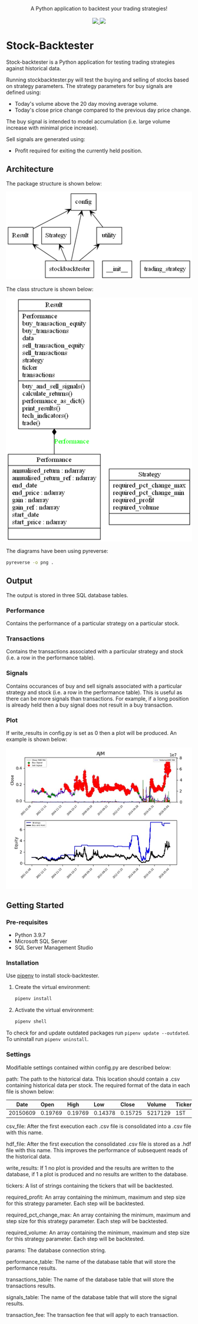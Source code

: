 <p align="center">
    A Python application to backtest your trading strategies!
    <br>
    <br>
    <a href="https://img.shields.io/github/pipenv/locked/python-version/jrandj/FPL-draft-picker" alt="Python version">
        <img src="https://img.shields.io/github/pipenv/locked/python-version/jrandj/FPL-draft-picker" />
    </a>
    <a href="https://img.shields.io/github/license/jrandj/FPL-draft-picker" alt="Python version">
        <img src="https://img.shields.io/github/license/jrandj/Stock-Backtester" />
    </a>
</p>

# Stock-Backtester

Stock-backtester is a Python application for testing trading strategies against historical data.

Running stockbacktester.py will test the buying and selling of stocks based on strategy parameters. The strategy parameters for buy signals are defined using: 
* Today's volume above the 20 day moving average volume.
* Today's close price change compared to the previous day price change.

The buy signal is intended to model accumulation (i.e. large volume increase with minimal price increase). 

Sell signals are generated using:
* Profit required for exiting the currently held position.

## Architecture

The package structure is shown below:
	<p align="center">
	<img src="/res/packages.png">
	</p>

The class structure is shown below:
	<p align="center">
	<img src="/res/classes.png">
	</p>

The diagrams have been using pyreverse:
```bash
pyreverse -o png .
```

## Output
The output is stored in three SQL database tables.

### Performance
Contains the performance of a particular strategy on a particular stock.

### Transactions
Contains the transactions associated with a particular strategy and stock (i.e. a row in the performance table).

### Signals
Contains occurances of buy and sell signals associated with a particular strategy and stock (i.e. a row in the performance table). This is useful as there can be more signals than transactions. For example, if a long position is already held then a buy signal does not result in a buy transaction.

### Plot
If write_results in config.py is set as 0 then a plot will be produced. An example is shown below:

![sample](res/sample.jpg)

## Getting Started

### Pre-requisites

* Python 3.9.7
* Microsoft SQL Server
* SQL Server Management Studio

### Installation

Use [pipenv](https://github.com/pypa/pipenv) to install stock-backtester.

1. Create the virtual environment:
    ```bash
    pipenv install
    ```

2. Activate the virtual environment:
    ```bash
    pipenv shell
    ```

To check for and update outdated packages run `pipenv update --outdated`. To uninstall run `pipenv uninstall`.

### Settings
Modifiable settings contained within config.py are described below:

path: The path to the historical data. This location should contain a .csv containing historical data per stock. The required format of the data in each file is shown below:

| Date        | Open           | High  | Low  | Close  | Volume  | Ticker  | 
| ------------- |:-------------| :-----| :-----| :-----| :-----| :-----| 
| 20150609      | 0.19769 | 0.19769 | 0.14378 | 0.15725 | 5217129 | 1ST |

csv_file: After the first execution each .csv file is consolidated into a .csv file with this name.

hdf_file: After the first execution the consolidated .csv file is stored as a .hdf file with this name. This improves the performance of subsequent reads of the historical data.

write_results: If 1 no plot is provided and the results are written to the database, if 1 a plot is produced and no results are written to the database.

tickers: A list of strings containing the tickers that will be backtested.

required_profit: An array containing the minimum, maximum and step size for this strategy parameter. Each step will be backtested.

required_pct_change_max: An array containing the minimum, maximum and step size for this strategy parameter. Each step will be backtested.

required_volume: An array containing the minimum, maximum and step size for this strategy parameter. Each step will be backtested.

params: The database connection string.

performance_table: The name of the database table that will store the performance results.

transactions_table: The name of the database table that will store the transactions results.

signals_table: The name of the database table that will store the signal results.

transaction_fee: The transaction fee that will apply to each transaction.